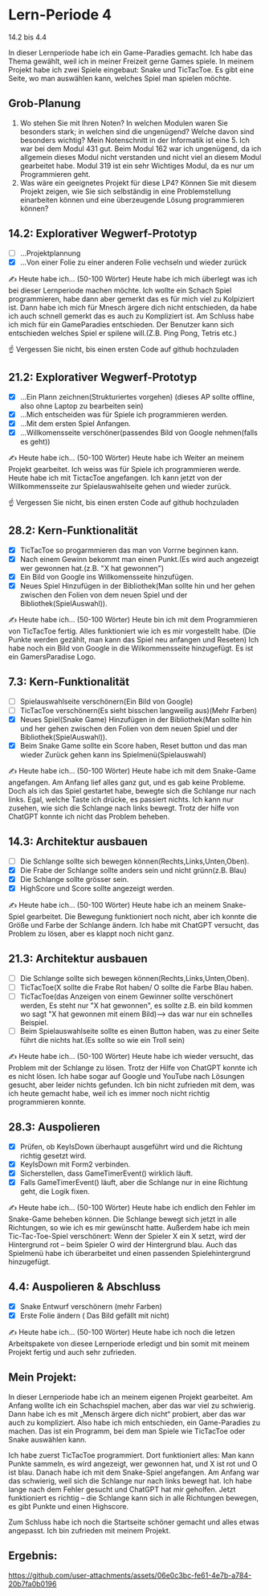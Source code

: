 # Lern-Periode 4

14.2 bis 4.4


In dieser Lernperiode habe ich ein Game-Paradies gemacht. Ich habe das Thema gewählt, weil ich in meiner Freizeit gerne Games spiele. In meinem Projekt habe ich zwei Spiele eingebaut: Snake und TicTacToe. Es gibt eine Seite, wo man auswählen kann, welches Spiel man spielen möchte.

## Grob-Planung

1. Wo stehen Sie mit Ihren Noten? In welchen Modulen waren Sie besonders stark; in welchen sind die ungenügend? Welche davon sind besonders wichtig?
   Mein Notenschnitt in der Informatik ist eine 5. Ich war bei dem Modul 431 gut. Beim Modul 162 war ich ungenügend, da ich allgemein dieses Modul nicht verstanden und nicht viel an diesem Modul gearbeitet habe. Modul 319 ist ein sehr Wichtiges 
   Modul, da es nur um Programmieren geht.
3. Was wäre ein geeignetes Projekt für diese LP4? Können Sie mit diesem Projekt zeigen, wie Sie sich selbständig in eine Problemstellung einarbeiten können und eine überzeugende Lösung programmieren können?

## 14.2: Explorativer Wegwerf-Prototyp

- [ ] ...Projektplannung
- [X] ...Von einer Folie zu einer anderen Folie vechseln und wieder zurück

✍️ Heute habe ich... (50-100 Wörter)
Heute habe ich mich überlegt was ich bei dieser Lernperiode machen möchte. Ich wollte ein Schach Spiel programmieren, habe dann aber gemerkt das es für mich viel zu Kolpiziert ist. Dann habe ich mich für Mnesch ärgere dich nicht entschieden, da habe ich auch schnell gemerkt das es auch zu Kompliziert ist. Am Schluss habe ich mich für ein GameParadies entschieden. Der Benutzer kann sich entschieden welches Spiel er spilene will.(Z.B. Ping Pong, Tetris etc.)

☝️ Vergessen Sie nicht, bis einen ersten Code auf github hochzuladen

## 21.2: Explorativer Wegwerf-Prototyp

- [X] ...Ein Plann zeichnen(Strukturiertes vorgehen) (dieses AP sollte offline, also ohne Laptop zu bearbeiten sein)
- [X] ...Mich entscheiden was für Spiele ich programmieren werden.
- [X] ...Mit dem ersten Spiel Anfangen.
- [X] ...Willkomensseite verschöner(passendes Bild von Google nehmen(falls es geht))

✍️ Heute habe ich... (50-100 Wörter)
Heute habe ich Weiter an meinem Projekt gearbeitet. Ich weiss was für Spiele ich programmieren werde. Heute habe ich mit TictacToe angefangen. Ich kann jetzt von der Willkommensseite zur Spielauswahlseite gehen und wieder zurück.

☝️ Vergessen Sie nicht, bis einen ersten Code auf github hochzuladen

## 28.2: Kern-Funktionalität
- [x] TicTacToe so progarmmieren das man von Vorrne beginnen kann.
- [x] Nach einem Gewinn bekommt man einen Punkt.(Es wird auch angezeigt wer gewonnen hat.(z.B. "X hat gewonnen")
- [x] Ein Bild von Google ins Willkomensseite hinzufügen.
- [X] Neues Spiel Hinzufügen in der Bibliothek(Man sollte hin und her gehen zwischen den Folien von dem neuen Spiel und der Bibliothek(SpielAuswahl)).

✍️ Heute habe ich... (50-100 Wörter)
Heute bin ich mit dem Programmieren von TicTacToe fertig. Alles funktioniert wie ich es mir vorgestellt habe. (Die Punkte werden gezählt, man kann das Spiel neu anfangen und Reseten) Ich habe noch ein Bild von Google in die Wilkommensseite hinzugefügt. Es ist ein GamersParadise Logo.
## 7.3: Kern-Funktionalität
- [ ] Spielauswahlseite verschönern(Ein Bild von Google)
- [ ] TicTacToe verschönern(Es sieht bisschen langweilig aus)(Mehr Farben)
- [x]  Neues Spiel(Snake Game) Hinzufügen in der Bibliothek(Man sollte hin und her gehen zwischen den Folien von dem neuen Spiel und der Bibliothek(SpielAuswahl)).
- [x]  Beim Snake Game sollte ein Score haben, Reset button und das man wieder Zurück gehen kann ins Spielmenü(Spielauswahl)
      
✍️ Heute habe ich... (50-100 Wörter)
Heute habe ich mit dem Snake-Game angefangen. Am Anfang lief alles ganz gut, und es gab keine Probleme. Doch als ich das Spiel gestartet habe, bewegte sich die Schlange nur nach links. Egal, welche Taste ich drücke, es passiert nichts. Ich kann nur zusehen, wie sich die Schlange nach links bewegt. Trotz der hilfe von ChatGPT konnte ich nicht das Problem beheben.
## 14.3: Architektur ausbauen
- [ ] Die Schlange sollte sich bewegen können(Rechts,Links,Unten,Oben).
- [x] Die Frabe der Schlange sollte anders sein und nicht grünn(z.B. Blau)
- [x] Die Schlange sollte grösser sein.
- [x] HighScore und Score sollte angezeigt werden.

✍️ Heute habe ich... (50-100 Wörter)
Heute habe ich an meinem Snake-Spiel gearbeitet. Die Bewegung funktioniert noch nicht, aber ich konnte die Größe und Farbe der Schlange ändern. Ich habe mit ChatGPT versucht, das Problem zu lösen, aber es klappt noch nicht ganz.


## 21.3: Architektur ausbauen
- [ ] Die Schlange sollte sich bewegen können(Rechts,Links,Unten,Oben).
- [ ] TicTacToe(X sollte die Frabe Rot haben/ O sollte die Farbe Blau haben.
- [ ] TicTacToe(das Anzeigen von einem Gewinner sollte verschönert werden, Es steht nur "X hat gewonnen", es sollte z.B. ein bild kommen wo sagt "X hat gewonnen mit einem Bild)--> das war nur ein schnelles Beispiel.
- [ ] Beim Spielauswahlseite sollte es einen Button haben, was zu einer Seite führt die nichts hat.(Es sollte so wie ein Troll sein)

✍️ Heute habe ich... (50-100 Wörter)
Heute habe ich wieder versucht, das Problem mit der Schlange zu lösen. Trotz der Hilfe von ChatGPT konnte ich es nicht lösen. Ich habe sogar auf Google und YouTube nach Lösungen gesucht, aber leider nichts gefunden. Ich bin nicht zufrieden mit dem, was ich heute gemacht habe, weil ich es immer noch nicht richtig programmieren konnte.


## 28.3: Auspolieren
- [x] Prüfen, ob KeyIsDown überhaupt ausgeführt wird und die Richtung richtig gesetzt wird.
- [x] KeyIsDown mit Form2 verbinden.
- [x] Sicherstellen, dass GameTimerEvent() wirklich läuft.
- [x] Falls GameTimerEvent() läuft, aber die Schlange nur in eine Richtung geht, die Logik fixen.

✍️ Heute habe ich... (50-100 Wörter)
Heute habe ich endlich den Fehler im Snake-Game beheben können. Die Schlange bewegt sich jetzt in alle Richtungen, so wie ich es mir gewünscht hatte. Außerdem habe ich mein Tic-Tac-Toe-Spiel verschönert: Wenn der Spieler X ein X setzt, wird der Hintergrund rot – beim Spieler O wird der Hintergrund blau. Auch das Spielmenü habe ich überarbeitet und einen passenden Spielehintergrund hinzugefügt.

## 4.4: Auspolieren & Abschluss
- [x] Snake Entwurf verschönern (mehr Farben)
- [x] Erste Folie ändern ( Das Bild gefällt mit nicht)

✍️ Heute habe ich... (50-100 Wörter)
Heute habe ich noch die letzen Arbeitspakete von diesee Lernperiode erledigt und bin somit mit meinem Projekt fertig und auch sehr zufrieden.

## Mein Projekt:

In dieser Lernperiode habe ich an meinem eigenen Projekt gearbeitet. Am Anfang wollte ich ein Schachspiel machen, aber das war viel zu schwierig. Dann habe ich es mit „Mensch ärgere dich nicht“ probiert, aber das war auch zu kompliziert. Also habe ich mich entschieden, ein Game-Paradies zu machen. Das ist ein Programm, bei dem man Spiele wie TicTacToe oder Snake auswählen kann.

Ich habe zuerst TicTacToe programmiert. Dort funktioniert alles: Man kann Punkte sammeln, es wird angezeigt, wer gewonnen hat, und X ist rot und O ist blau. Danach habe ich mit dem Snake-Spiel angefangen. Am Anfang war das schwierig, weil sich die Schlange nur nach links bewegt hat. Ich habe lange nach dem Fehler gesucht und ChatGPT hat mir geholfen. Jetzt funktioniert es richtig – die Schlange kann sich in alle Richtungen bewegen, es gibt Punkte und einen Highscore.

Zum Schluss habe ich noch die Startseite schöner gemacht und alles etwas angepasst. Ich bin zufrieden mit meinem Projekt.


## Ergebnis:




https://github.com/user-attachments/assets/06e0c3bc-fe61-4e7b-a784-20b7fa0b0196






